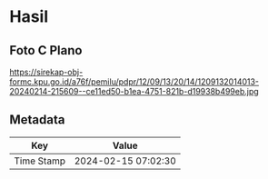 # Hasil

## Foto C Plano

https://sirekap-obj-formc.kpu.go.id/a76f/pemilu/pdpr/12/09/13/20/14/1209132014013-20240214-215609--ce11ed50-b1ea-4751-821b-d19938b499eb.jpg


## Metadata

| Key        | Value               |
| ---------- | ------------------- |
| Time Stamp | 2024-02-15 07:02:30 |



